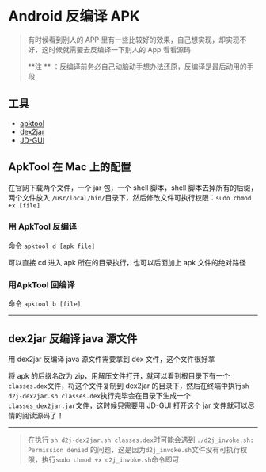 # Android 反编译 APK

> 有时候看到别人的 APP 里有一些比较好的效果，自己想实现，却实现不好，这时候就需要去反编译一下别人的 App 看看源码
>
> **注 ** ：反编译前务必自己动脑动手想办法还原，反编译是最后动用的手段

## 工具

* [apktool](http://ibotpeaches.github.io/Apktool/install/)
* [dex2jar](https://github.com/pxb1988/dex2jar)
* [JD-GUI](http://jd.benow.ca/)

## ApkTool 在 Mac 上的配置

在官网下载两个文件，一个 jar 包，一个 shell 脚本，shell 脚本去掉所有的后缀，两个文件放入 ```/usr/local/bin/```目录下，然后修改文件可执行权限：```sudo chmod +x [file]```

### 用 ApkTool 反编译

命令 ```apktool d [apk file]```

可以直接 cd 进入 apk 所在的目录执行，也可以后面加上 apk 文件的绝对路径

### 用ApkTool 回编译

命令 ```apktool b [file]```

---

## dex2jar 反编译 java 源文件

用 dex2jar 反编译 java 源文件需要拿到 dex 文件，这个文件很好拿

将 apk 的后缀名改为 zip，用解压文件打开，就可以看到根目录下有一个 ```classes.dex```文件，将这个文件复制到 dex2jar 的目录下，然后在终端中执行```sh d2j-dex2jar.sh classes.dex```执行完毕会在目录下生成一个```classes_dex2jar.jar```文件，这时候只需要用 JD-GUI 打开这个 jar 文件就可以尽情的阅读源码了！

---

> 在执行 ```sh d2j-dex2jar.sh classes.dex```时可能会遇到 ```./d2j_invoke.sh: Permission denied``` 的问题，这是因为```d2j_invoke.sh```文件没有可执行权限，执行```sudo chmod +x d2j_invoke.sh```命令即可
